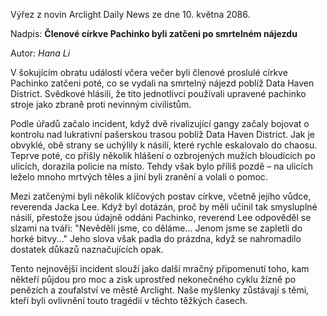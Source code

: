 Výřez z novin Arclight Daily News ze dne 10. května 2086.

Nadpis: **Členové církve Pachinko byli zatčeni po smrtelném nájezdu**

Autor: _Hana Li_

V šokujícím obratu událostí včera večer byli členové proslulé církve Pachinko zatčeni poté, co se vydali na smrtelný nájezd poblíž Data Haven District. Svědkové hlásili, že tito jednotlivci používali upravené pachinko stroje jako zbraně proti nevinným civilistům.

Podle úřadů začalo incident, když dvě rivalizující gangy začaly bojovat o kontrolu nad lukrativní pašerskou trasou poblíž Data Haven District. Jak je obvyklé, obě strany se uchýlily k násilí, které rychle eskalovalo do chaosu. Teprve poté, co přišly několik hlášení o ozbrojených mužích bloudících po ulicích, dorazila policie na místo. Tehdy však bylo příliš pozdě – na ulicích leželo mnoho mrtvých těles a jiní byli zranění a volali o pomoc.

Mezi zatčenými byli několik klíčových postav církve, včetně jejího vůdce, reverenda Jacka Lee. Když byl dotázán, proč by měli učinil tak smysluplné násilí, přestože jsou údajně oddáni Pachinko, reverend Lee odpověděl se slzami na tváři: "Nevěděli jsme, co děláme... Jenom jsme se zapletli do horké bitvy..." Jeho slova však padla do prázdna, když se nahromadilo dostatek důkazů naznačujících opak.

Tento nejnovější incident slouží jako další mračný připomenutí toho, kam někteří půjdou pro moc a zisk uprostřed nekonečného cyklu žízně po penězích a zoufalství ve městě Arclight. Naše myšlenky zůstávají s těmi, kteří byli ovlivnění touto tragédií v těchto těžkých časech.
